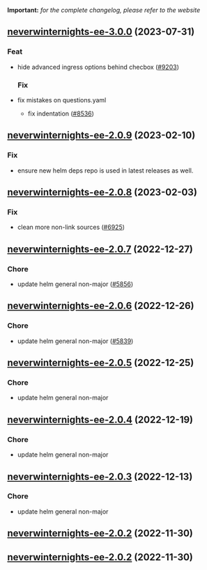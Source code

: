 **Important:**
*for the complete changelog, please refer to the website*










## [neverwinternights-ee-3.0.0](https://github.com/truecharts/charts/compare/neverwinternights-ee-2.0.9...neverwinternights-ee-3.0.0) (2023-07-31)

### Feat

- hide advanced ingress options behind checbox ([#9203](https://github.com/truecharts/charts/issues/9203))
  
  ### Fix

- fix mistakes on questions.yaml
  - fix indentation ([#8536](https://github.com/truecharts/charts/issues/8536))
  
  


## [neverwinternights-ee-2.0.9](https://github.com/truecharts/charts/compare/neverwinternights-ee-2.0.8...neverwinternights-ee-2.0.9) (2023-02-10)

### Fix

- ensure new helm deps repo is used in latest releases as well.
  
  


## [neverwinternights-ee-2.0.8](https://github.com/truecharts/charts/compare/neverwinternights-ee-2.0.7...neverwinternights-ee-2.0.8) (2023-02-03)

### Fix

-  clean more non-link sources ([#6925](https://github.com/truecharts/charts/issues/6925))
  
  


## [neverwinternights-ee-2.0.7](https://github.com/truecharts/charts/compare/neverwinternights-ee-2.0.6...neverwinternights-ee-2.0.7) (2022-12-27)

### Chore

- update helm general non-major ([#5856](https://github.com/truecharts/charts/issues/5856))
  
  


## [neverwinternights-ee-2.0.6](https://github.com/truecharts/charts/compare/neverwinternights-ee-2.0.5...neverwinternights-ee-2.0.6) (2022-12-26)

### Chore

- update helm general non-major ([#5839](https://github.com/truecharts/charts/issues/5839))
  
  


## [neverwinternights-ee-2.0.5](https://github.com/truecharts/charts/compare/neverwinternights-ee-2.0.4...neverwinternights-ee-2.0.5) (2022-12-25)

### Chore

- update helm general non-major
  
  


## [neverwinternights-ee-2.0.4](https://github.com/truecharts/charts/compare/neverwinternights-ee-2.0.3...neverwinternights-ee-2.0.4) (2022-12-19)

### Chore

- update helm general non-major
  
  


## [neverwinternights-ee-2.0.3](https://github.com/truecharts/charts/compare/neverwinternights-ee-2.0.2...neverwinternights-ee-2.0.3) (2022-12-13)

### Chore

- update helm general non-major
  
  


## [neverwinternights-ee-2.0.2](https://github.com/truecharts/charts/compare/neverwinternights-ee-2.0.1...neverwinternights-ee-2.0.2) (2022-11-30)




## [neverwinternights-ee-2.0.2](https://github.com/truecharts/charts/compare/neverwinternights-ee-2.0.1...neverwinternights-ee-2.0.2) (2022-11-30)




